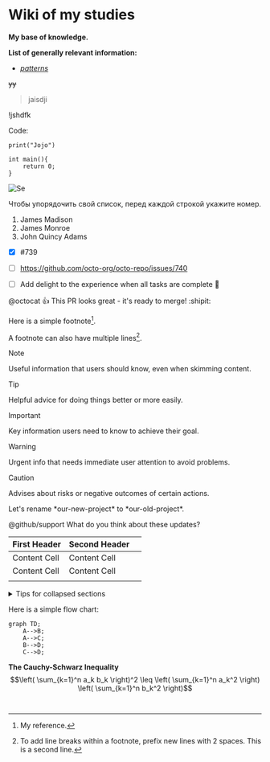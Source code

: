 # Wiki of my  studies
**My base of knowledge.**

<!-- Главный файл-->
**List of generally relevant information:**
- _[patterns](Code/Patterns/Patterns.md)_ 

~~yy~~

>jaisdji

!jshdfk

Code:
```
print("Jojo")

int main(){
	return 0;
}
```

![Se](https://myoctocat.com/assets/images/base-octocat.svg)



Чтобы упорядочить свой список, перед каждой строкой укажите номер.

1. James Madison
2. James Monroe
3. John Quincy Adams

- [x] #739
- [ ] https://github.com/octo-org/octo-repo/issues/740
- [ ] Add delight to the experience when all tasks are complete :tada:


@octocat :+1: This PR looks great - it's ready to merge! :shipit:

Here is a simple footnote[^1].

A footnote can also have multiple lines[^2].

[^1]: My reference.
[^2]: To add line breaks within a footnote, prefix new lines with 2 spaces.
  This is a second line.


> [!NOTE]
> Useful information that users should know, even when skimming content.

> [!TIP]
> Helpful advice for doing things better or more easily.

> [!IMPORTANT]
> Key information users need to know to achieve their goal.

> [!WARNING]
> Urgent info that needs immediate user attention to avoid problems.

> [!CAUTION]
> Advises about risks or negative outcomes of certain actions.





Let's rename \*our-new-project\* to \*our-old-project\*.


@github/support What do you think about these updates?

| First Header | Second Header |     |
| ------------ | ------------- | --- |
| Content Cell | Content Cell  |     |
| Content Cell | Content Cell  |     |
|              |               |     |


<details>

<summary>Tips for collapsed sections</summary>

### You can add a header

You can add text within a collapsed section. 

You can add an image or a code block, too.

```ruby
   puts "Hello World"
```

</details>



Here is a simple flow chart:

```mermaid
graph TD;
    A-->B;
    A-->C;
    B-->D;
    C-->D;
```
**The Cauchy-Schwarz Inequality**
$$\left( \sum_{k=1}^n a_k b_k \right)^2 \leq \left( \sum_{k=1}^n a_k^2 \right) \left( \sum_{k=1}^n b_k^2 \right)$$
```


